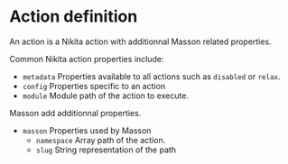 
# Action definition

An action is a Nikita action with additionnal Masson related properties.

Common Nikita action properties include:

- `metadata` Properties available to all actions such as `disabled` or `relax`.
- `config` Properties specific to an action
- `module` Module path of the action to execute.

Masson add additionnal properties.
- `masson` Properties used by Masson
  - `namespace` Array path of the action.
  - `slug` String representation of the path

